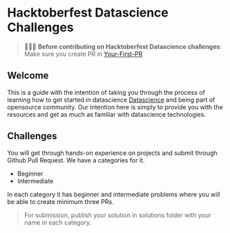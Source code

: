 # Hacktoberfest Datascience Challenges

> 🚨🚨🚨 **Before contributing on Hacktoberfest Datascience challenges**: Make sure you create PR in [
> Your-First-PR](https://github.com/Hacktoberfest-Nepal/Your-First-PR)

## Welcome

This is a guide with the intention of taking you through the process of learning how to get started in datascience [Datascience]() and being part of opensource community. Our intention here is simply to provide you with the resources and get as much as familiar with datascience technologies.

## Challenges

You will get through hands-on experience on projects and submit through Github Pull Request. We have a categories for it.

- Beginner
- Intermediate

In each category it has beginner and intermediate problems where you will be able to create minimum three PRs.

> For submission, publish your solution in solutions folder with your name in each category.
